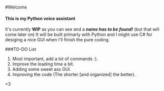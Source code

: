 #Welcome
#### This is my Python voice assistant
It's currently **WIP** as you can see and a **_name has to be found!_** (but that will come later on)
It will be built primarly with Python and I might use C# for desiging a nice GUI when I'll finish the pure coding.

###TO-DO List
1. Most important, add a lot of commands :).
2. Improve the loading time a bit.
3. Adding some sweet ass GUI.
4. Improving the code (The shorter [and organized] the better).

<3

